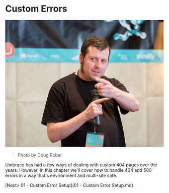 # Custom Errors

![13391630085_c499d63302_o.jpg](assets/13391630085_c499d63302_o.jpg)
>Photo by Doug Robar

Umbraco has had a few ways of dealing with custom 404 pages over the years.  However, in this chapter we'll cover how to handle 404 and 500 errors in a way that's environment and multi-site safe.

[Next> 01 - Custom Error Setup](01 - Custom Error Setup.md)